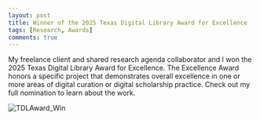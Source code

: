 ```yaml
---
layout: post
title: Winner of the 2025 Texas Digital Library Award for Excellence 
tags: [Research, Awards]
comments: true
---
```


My freelance client and shared research agenda collaborator and I won the 2025 Texas Digital Library Award for Excellence. The Excellence Award honors a specific project that demonstrates overall excellence in one or more areas of digital curation or digital scholarship practice. Check out my full nomination to learn about the work.

![TDLAward_Win](https://github.com/user-attachments/assets/356614de-f7c3-4cb5-b790-224e69ca99cd)
